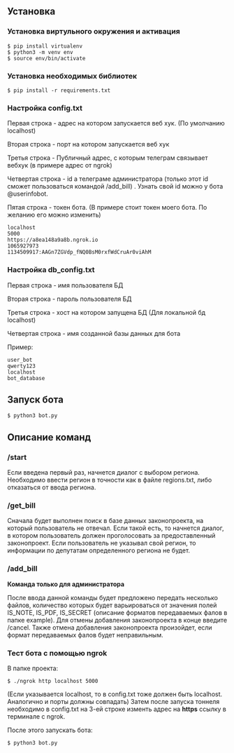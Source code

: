 ## Установка

### Установка виртульного окружения и активация

```commandline
$ pip install virtualenv
$ python3 -m venv env
$ source env/bin/activate
```

### Установка необходимых библиотек

```commandline
$ pip install -r requirements.txt
```

### Настройка config.txt

Первая строка - адрес на котором запускается веб хук. (По умолчанию localhost)

Вторая строка - порт на котором запускается веб хук

Третья строка - Публичный адрес, с которым телеграм связывает вебхук (в примере адрес от ngrok)

Четвертая строка - id а телеграме администратора (только этот id сможет пользоваться командой /add_bill) 
. Узнать свой id можно у бота @userinfobot.

Пятая строка - токен бота. (В примере стоит токен моего бота. По желанию его можно изменить)

```text
localhost
5000
https://a8ea148a9a8b.ngrok.io
1065927973
1134509917:AAGn7ZGVdp_fNQ0BsM0rxfWdCruAr0viAhM

```


### Настройка db_config.txt

Первая строка - имя пользователя БД

Вторая строка - пароль пользователя БД

Третья строка - хост на котором запущена БД (Для локальной бд localhost)

Четвертая строка - имя созданной базы данных для бота

Пример:

```text
user_bot
qwerty123
localhost
bot_database
```

## Запуск бота

```commandline
$ python3 bot.py
```

## Описание команд

### /start
Если введена первый раз, начнется диалог с выбором региона. Необходимо ввести регион в точности как в файле regions.txt, либо отказаться от ввода региона.
 
### /get_bill
Сначала будет выполнен поиск в базе данных законопроекта, на который пользователь не отвечал. Если такой есть, то
начнется диалог, в котором пользователь должен проголосовать за предоставленный законопроект. Если 
пользователь не указывал свой регион, то информации по депутатам определенного региона не будет.

### /add_bill

__Команда только для администратора__

После ввода данной команды будет предложено передать несколько файлов, количество которых будет варьироваться от значения 
полей IS_NOTE, IS_PDF, IS_SECRET (описание форматов передаваемых фалов в папке example).
Для отмены добавления законопроекта в конце введите /cancel. Также отмена добавления законопроекта произойдет, если формат передаваемых фалов будет неправильным.


### Тест бота с помощью ngrok

В папке проекта:

```consoletext
$ ./ngrok http localhost 5000
```

(Если указывается localhost, то в config.txt тоже должен быть localhost. Аналогично и порты должны совпадать)
Затем после запуска тоннеля необходимо в config.txt на 3-ей строке изменть адрес на __https__ ссылку в терминале с ngrok.

После этого запускать бота:
```commandline
$ python3 bot.py
```
